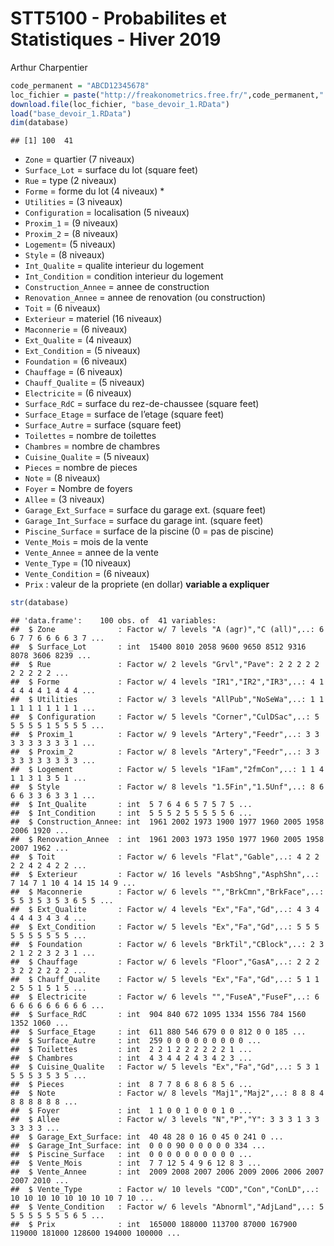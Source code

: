 STT5100 - Probabilites et Statistiques - Hiver 2019
================
Arthur Charpentier

``` r
code_permanent = "ABCD12345678"
loc_fichier = paste("http://freakonometrics.free.fr/",code_permanent,".RData",sep="")
download.file(loc_fichier, "base_devoir_1.RData")
load("base_devoir_1.RData")
dim(database)
```

    ## [1] 100  41

  - `Zone` = quartier (7 niveaux)
  - `Surface_Lot` = surface du lot (square feet)
  - `Rue` = type (2 niveaux)
  - `Forme` = forme du lot (4 niveaux) \*  
  - `Utilities` = (3 niveaux)
  - `Configuration` = localisation (5 niveaux)  
  - `Proxim_1` = (9 niveaux)
  - `Proxim_2` = (8 niveaux)  
  - `Logement`= (5 niveaux)  
  - `Style` = (8 niveaux)
  - `Int_Qualite` = qualite interieur du logement
  - `Int_Condition` = condition interieur du logement
  - `Construction_Annee` = annee de construction
  - `Renovation_Annee` = annee de renovation (ou construction)
  - `Toit` = (6 niveaux)
  - `Exterieur` = materiel (16 niveaux)
  - `Maconnerie` = (6 niveaux)
  - `Ext_Qualite` = (4 niveaux)
  - `Ext_Condition` = (5 niveaux)
  - `Foundation` = (6 niveaux)
  - `Chauffage` = (6 niveaux)
  - `Chauff_Qualite` = (5 niveaux)
  - `Electricite` = (6 niveaux)
  - `Surface_RdC` = surface du rez-de-chaussee (square feet)
  - `Surface_Etage` = surface de l’etage (square feet)
  - `Surface_Autre` = surface (square feet)
  - `Toilettes` = nombre de toilettes
  - `Chambres` = nombre de chambres
  - `Cuisine_Qualite` = (5 niveaux)
  - `Pieces` = nombre de pieces
  - `Note` = (8 niveaux)
  - `Foyer` = Nombre de foyers
  - `Allee` = (3 niveaux)
  - `Garage_Ext_Surface` = surface du garage ext. (square feet)
  - `Garage_Int_Surface` = surface du garage int. (square feet)
  - `Piscine_Surface` = surface de la piscine (0 = pas de piscine)
  - `Vente_Mois` = mois de la vente
  - `Vente_Annee` = annee de la vente
  - `Vente_Type` = (10 niveaux)
  - `Vente_Condition` = (6 niveaux)
  - `Prix` : valeur de la propriete (en dollar) **variable a expliquer**

<!-- end list -->

``` r
str(database)
```

    ## 'data.frame':    100 obs. of  41 variables:
    ##  $ Zone              : Factor w/ 7 levels "A (agr)","C (all)",..: 6 6 7 7 6 6 6 6 3 7 ...
    ##  $ Surface_Lot       : int  15400 8010 2058 9600 9650 8512 9316 8078 3606 8239 ...
    ##  $ Rue               : Factor w/ 2 levels "Grvl","Pave": 2 2 2 2 2 2 2 2 2 2 ...
    ##  $ Forme             : Factor w/ 4 levels "IR1","IR2","IR3",..: 4 1 4 4 4 4 1 4 4 4 ...
    ##  $ Utilities         : Factor w/ 3 levels "AllPub","NoSeWa",..: 1 1 1 1 1 1 1 1 1 1 ...
    ##  $ Configuration     : Factor w/ 5 levels "Corner","CulDSac",..: 5 5 5 5 5 1 5 5 5 5 ...
    ##  $ Proxim_1          : Factor w/ 9 levels "Artery","Feedr",..: 3 3 3 3 3 3 3 3 3 1 ...
    ##  $ Proxim_2          : Factor w/ 8 levels "Artery","Feedr",..: 3 3 3 3 3 3 3 3 3 3 ...
    ##  $ Logement          : Factor w/ 5 levels "1Fam","2fmCon",..: 1 1 4 1 1 3 1 3 5 1 ...
    ##  $ Style             : Factor w/ 8 levels "1.5Fin","1.5Unf",..: 8 6 6 6 3 3 6 3 3 1 ...
    ##  $ Int_Qualite       : int  5 7 6 4 6 5 7 5 7 5 ...
    ##  $ Int_Condition     : int  5 5 5 2 5 5 5 5 5 6 ...
    ##  $ Construction_Annee: int  1961 2002 1973 1900 1977 1960 2005 1958 2006 1920 ...
    ##  $ Renovation_Annee  : int  1961 2003 1973 1950 1977 1960 2005 1958 2007 1962 ...
    ##  $ Toit              : Factor w/ 6 levels "Flat","Gable",..: 4 2 2 2 2 4 2 4 2 2 ...
    ##  $ Exterieur         : Factor w/ 16 levels "AsbShng","AsphShn",..: 7 14 7 1 10 4 14 15 14 9 ...
    ##  $ Maconnerie        : Factor w/ 6 levels "","BrkCmn","BrkFace",..: 5 5 3 5 3 5 3 6 5 5 ...
    ##  $ Ext_Qualite       : Factor w/ 4 levels "Ex","Fa","Gd",..: 4 3 4 4 4 4 3 4 3 4 ...
    ##  $ Ext_Condition     : Factor w/ 5 levels "Ex","Fa","Gd",..: 5 5 5 5 5 5 5 5 5 5 ...
    ##  $ Foundation        : Factor w/ 6 levels "BrkTil","CBlock",..: 2 3 2 1 2 2 3 2 3 1 ...
    ##  $ Chauffage         : Factor w/ 6 levels "Floor","GasA",..: 2 2 2 3 2 2 2 2 2 2 ...
    ##  $ Chauff_Qualite    : Factor w/ 5 levels "Ex","Fa","Gd",..: 5 1 1 2 5 5 1 5 1 5 ...
    ##  $ Electricite       : Factor w/ 6 levels "","FuseA","FuseF",..: 6 6 6 6 6 6 6 6 6 6 ...
    ##  $ Surface_RdC       : int  904 840 672 1095 1334 1556 784 1560 1352 1060 ...
    ##  $ Surface_Etage     : int  611 880 546 679 0 0 812 0 0 185 ...
    ##  $ Surface_Autre     : int  259 0 0 0 0 0 0 0 0 0 ...
    ##  $ Toilettes         : int  2 2 1 2 2 2 2 2 2 1 ...
    ##  $ Chambres          : int  4 3 4 4 2 4 3 4 2 3 ...
    ##  $ Cuisine_Qualite   : Factor w/ 5 levels "Ex","Fa","Gd",..: 5 3 1 5 5 5 3 5 3 5 ...
    ##  $ Pieces            : int  8 7 7 8 6 8 6 8 5 6 ...
    ##  $ Note              : Factor w/ 8 levels "Maj1","Maj2",..: 8 8 8 4 8 8 8 8 8 8 ...
    ##  $ Foyer             : int  1 1 0 0 1 0 0 0 1 0 ...
    ##  $ Allee             : Factor w/ 3 levels "N","P","Y": 3 3 3 1 3 3 3 3 3 3 ...
    ##  $ Garage_Ext_Surface: int  40 48 28 0 16 0 45 0 241 0 ...
    ##  $ Garage_Int_Surface: int  0 0 0 90 0 0 0 0 0 334 ...
    ##  $ Piscine_Surface   : int  0 0 0 0 0 0 0 0 0 0 ...
    ##  $ Vente_Mois        : int  7 7 12 5 4 9 6 12 8 3 ...
    ##  $ Vente_Annee       : int  2009 2008 2007 2006 2009 2006 2006 2007 2007 2010 ...
    ##  $ Vente_Type        : Factor w/ 10 levels "COD","Con","ConLD",..: 10 10 10 10 10 10 10 10 7 10 ...
    ##  $ Vente_Condition   : Factor w/ 6 levels "Abnorml","AdjLand",..: 5 5 5 5 5 5 5 5 6 5 ...
    ##  $ Prix              : int  165000 188000 113700 87000 167900 119000 181000 128600 194000 100000 ...
